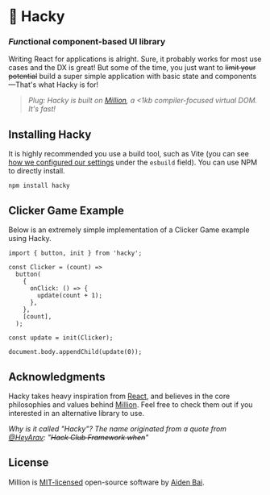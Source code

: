 # 🔧 Hacky

### *Fun*ctional component-based UI library

Writing React for applications is alright. Sure, it probably works for most use cases and the DX is great! But some of the time, you just want to ~~limit your potential~~ build a super simple application with basic state and components—That's what Hacky is for!

> _Plug: Hacky is built on [Million](https://github.com/aidenybai/million), a <1kb compiler-focused virtual DOM. It's fast!_

## Installing Hacky

It is highly recommended you use a build tool, such as Vite (you can see [how we configured our settings](https://github.com/aidenybai/hacky/blob/master/vite.config.js) under the `esbuild` field). You can use NPM to directly install.

```
npm install hacky
```

## Clicker Game Example

Below is an extremely simple implementation of a Clicker Game example using Hacky.

```tsx
import { button, init } from 'hacky';

const Clicker = (count) =>
  button(
    {
      onClick: () => {
        update(count + 1);
      },
    },
    [count],
  );

const update = init(Clicker);

document.body.appendChild(update(0));
```

## Acknowledgments

Hacky takes heavy inspiration from [React](https://reactjs.org), and believes in the core philosophies and values behind [Million](https://million.js.org). Feel free to check them out if you interested in an alternative library to use.

_Why is it called "Hacky"? The name originated from a quote from [@HeyArav](https://twitter.com/HeyArav): "~~Hack Club Framework when~~"_

## License

Million is [MIT-licensed](https://github.com/aidenybai/hacky/blob/master/LICENSE) open-source software by [Aiden Bai](https://github.com/aidenybai).
